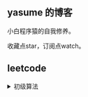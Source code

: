 


## yasume 的博客
小白程序猿的自我修养。

收藏点star，订阅点watch。


## leetcode
<details><summary>初级算法</summary>
- [删除排序数组中的重复项](https://github.com/yasume/blogs/issues/1)--2022-02-19
</details>



